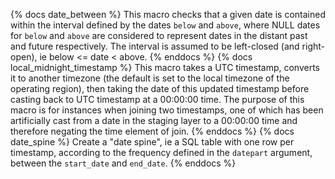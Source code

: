 {% docs date_between %}
This macro checks that a given date is contained within the interval defined by the dates `below`
and `above`, where NULL dates for `below` and `above` are considered to represent dates in the
distant past and future respectively. The interval is assumed to be left-closed (and right-open),
ie below <= date < above.
{% enddocs %}
{% docs local_midnight_timestamp %}
This macro takes a UTC timestamp, converts it to another timezone (the default is set to the local timezone of the operating region),
then taking the date of this updated timestamp before casting back to UTC timestamp at a 00:00:00 time. 
The purpose of this macro is for instances when joining two timestamps, one of which has been 
artificially cast from a date in the staging layer to a 00:00:00 time and therefore negating the time 
element of join.
{% enddocs %}
{% docs date_spine %}
Create a "date spine", ie a SQL table with one row per timestamp, according to the frequency
defined in the `datepart` argument, between the `start_date` and `end_date`.
{% enddocs %}
